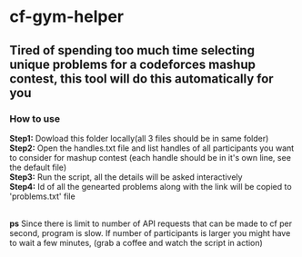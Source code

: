 # cf-gym-helper
## Tired of spending too much time selecting unique problems for a codeforces mashup contest, this tool will do this automatically for you

### How to use
**Step1:** Dowload this folder locally(all 3 files should be in same folder)<br>
**Step2:** Open the handles.txt file and list handles of all participants you want to consider for mashup contest (each handle should be in it's own line, see the default file)<br>
**Step3:** Run the script, all the details will be asked interactively<br> 
**Step4:** Id of all the genearted problems along with the link will be copied to 'problems.txt' file<br><br>

**ps** Since there is limit to number of API requests that can be made to cf per second, program is slow. If number of participants is larger
you might have to wait a few minutes, (grab a coffee and watch the script in action)
